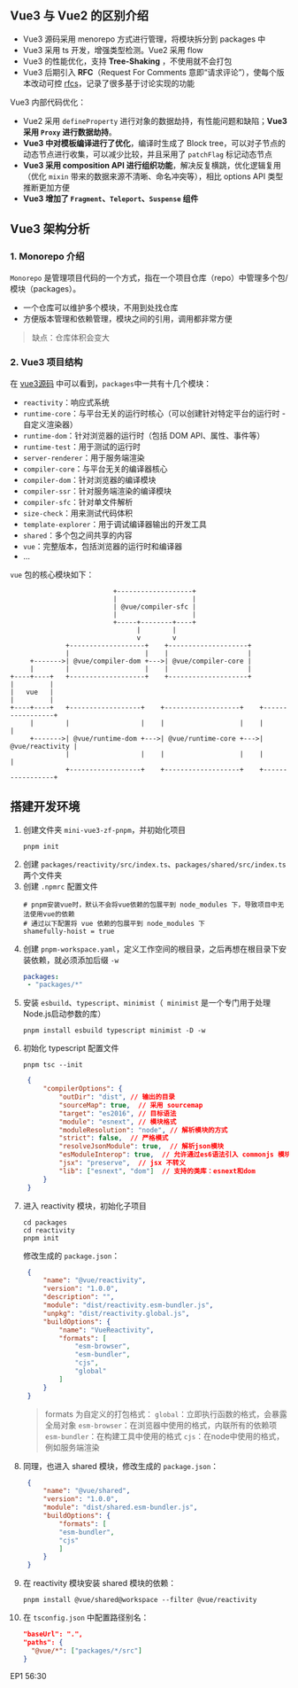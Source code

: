 ## Vue3 与 Vue2 的区别介绍
+ Vue3 源码采用 menorepo 方式进行管理，将模块拆分到 packages 中
+ Vue3 采用 ts 开发，增强类型检测。Vue2 采用 flow
+ Vue3 的性能优化，支持 **Tree-Shaking** ，不使用就不会打包
+ Vue3 后期引入 **RFC**（Request For Comments 意即“请求评论”），使每个版本改动可控 [rfcs](https://github.com/vuejs/rfcs/tree/master/active-rfcs)，记录了很多基于讨论实现的功能

Vue3 内部代码优化：
+ Vue2 采用 `defineProperty` 进行对象的数据劫持，有性能问题和缺陷；**Vue3 采用 `Proxy` 进行数据劫持**。
+ **Vue3 中对模板编译进行了优化**，编译时生成了 Block tree，可以对子节点的动态节点进行收集，可以减少比较，并且采用了 `patchFlag` 标记动态节点
+ **Vue3 采用 composition API 进行组织功能**，解决反复横跳，优化逻辑复用（优化 `mixin` 带来的数据来源不清晰、命名冲突等），相比 options API 类型推断更加方便
+ **Vue3 增加了 `Fragment`、`Teleport`、`Suspense` 组件**

## Vue3 架构分析
### 1. Monorepo 介绍
`Monorepo` 是管理项目代码的一个方式，指在一个项目仓库（repo）中管理多个包/模块（packages）。
+ 一个仓库可以维护多个模块，不用到处找仓库
+ 方便版本管理和依赖管理，模块之间的引用，调用都非常方便

> 缺点：仓库体积会变大

### 2. Vue3 项目结构
在 [vue3源码](https://github.com/vuejs/core/tree/main) 中可以看到，`packages`中一共有十几个模块：
+ `reactivity`：响应式系统
+ `runtime-core`：与平台无关的运行时核心（可以创建针对特定平台的运行时 - 自定义渲染器）
+ `runtime-dom`：针对浏览器的运行时（包括 DOM API、属性、事件等）
+ `runtime-test`：用于测试的运行时
+ `server-renderer`：用于服务端渲染
+ `compiler-core`：与平台无关的编译器核心
+ `compiler-dom`：针对浏览器的编译模块
+ `compiler-ssr`：针对服务端渲染的编译模块
+ `compiler-sfc`：针对单文件解析
+ `size-check`：用来测试代码体积
+ `template-explorer`：用于调试编译器输出的开发工具
+ `shared`：多个包之间共享的内容
+ `vue`：完整版本，包括浏览器的运行时和编译器
+ ...

`vue` 包的核心模块如下：
```
                          +-------------------+
                          |                   |
                          | @vue/compiler-sfc |
                          |                   |
                          +-----+--------+----+
                                |        |
                                v        v
              +-------------------+    +--------------------+
              |                   |    |                    |
     +------->| @vue/compiler-dom +--->| @vue/compiler-core |
     |        |                   |    |                    |
+----+----+   +-------------------+    +--------------------+
|         |
|   vue   |
|         |
+----+----+   +------------------+    +-------------------+    +-----------------+
     |        |                  |    |                   |    |                 |
     +------->| @vue/runtime-dom +--->| @vue/runtime-core +--->| @vue/reactivity |
              |                  |    |                   |    |                 |
              +------------------+    +-------------------+    +-----------------+
```

## 搭建开发环境
1. 创建文件夹 `mini-vue3-zf-pnpm`，并初始化项目
    ```
    pnpm init
    ```
2. 创建 `packages/reactivity/src/index.ts`、`packages/shared/src/index.ts` 两个文件夹
3. 创建 `.npmrc` 配置文件
    ```shell
    # pnpm安装vue时，默认不会将vue依赖的包展平到 node_modules 下，导致项目中无法使用vue的依赖
    # 通过以下配置将 vue 依赖的包展平到 node_modules 下
    shamefully-hoist = true
    ```
4. 创建 `pnpm-workspace.yaml`，定义工作空间的根目录，之后再想在根目录下安装依赖，就必须添加后缀 `-w`
   ```yaml
   packages:
    - "packages/*"
   ```
5. 安装 `esbuild`、`typescript`、`minimist`（` minimist` 是一个专门用于处理Node.js启动参数的库）
   ```
   pnpm install esbuild typescript minimist -D -w
   ```
6. 初始化 typescript 配置文件
   ```
   pnpm tsc --init
   ```
   ```json
    {
        "compilerOptions": {
            "outDir": "dist", // 输出的目录
            "sourceMap": true,  // 采用 sourcemap
            "target": "es2016", // 目标语法
            "module": "esnext", // 模块格式
            "moduleResolution": "node", // 解析模块的方式
            "strict": false,  // 严格模式
            "resolveJsonModule": true,  // 解析json模块
            "esModuleInterop": true,  // 允许通过es6语法引入 commonjs 模块
            "jsx": "preserve",  // jsx 不转义
            "lib": ["esnext", "dom"]  // 支持的类库：esnext和dom
        }
    }
   ```
7. 进入 reactivity 模块，初始化子项目
   ```
   cd packages
   cd reactivity
   pnpm init
   ```
   修改生成的 `package.json`：
   ```json
    {
        "name": "@vue/reactivity",
        "version": "1.0.0",
        "description": "",
        "module": "dist/reactivity.esm-bundler.js",
        "unpkg": "dist/reactivity.global.js",
        "buildOptions": {
            "name": "VueReactivity",
            "formats": [
                "esm-browser",
                "esm-bundler",
                "cjs",
                "global"
            ]
        }
    }
   ```
   > formats 为自定义的打包格式：
   `global`：立即执行函数的格式，会暴露全局对象
   `esm-browser`：在浏览器中使用的格式，内联所有的依赖项
   `esm-bundler`：在构建工具中使用的格式
   `cjs`：在node中使用的格式，例如服务端渲染
8. 同理，也进入 shared 模块，修改生成的 `package.json`：
   ```json
    {
        "name": "@vue/shared",
        "version": "1.0.0",
        "module": "dist/shared.esm-bundler.js",
        "buildOptions": {
            "formats": [
            "esm-bundler",
            "cjs"
            ]
        }
    }
   ```
9. 在 reactivity 模块安装 shared 模块的依赖：
    ```
    pnpm install @vue/shared@workspace --filter @vue/reactivity
    ```
10. 在 `tsconfig.json` 中配置路径别名：
    ```json
    "baseUrl": ".",
    "paths": {
      "@vue/*": ["packages/*/src"]
    }
    ```

EP1 56:30